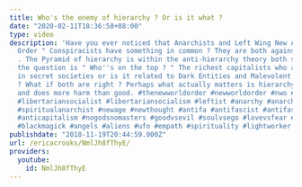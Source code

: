 ```yaml
---
title: Who's the enemy of hierarchy ? Or is it what ?
date: "2020-02-11T18:36:58+08:00"
type: video
description: 'Have you ever noticed that Anarchists and Left Wing New Age " New World
  Order " Conspiracists have something in common ? They are both against hierarchy
  . The Pyramid of hierarchy is within the anti-hierarchy theory both share , but
  the question is " Who''s on the top ? " The richest capitalists who are possibly
  in secret societies or is it related to Dark Entities and Malevolent Extraterrestrials
  ? What if both are right ? Perhaps what actually matters is hierarchy is useless
  and does more harm than good. #thenewworldorder #newworldorder #nwo #illuminati
  #libertariansocialist #libertariansocialism #leftist #anarchy #anarchist #anarchism
  #spiritualanarchist #newage #newthought #antifa #antifascist #antifascism #anticapitalist
  #anticapitalism #nogodsnomasters #goodvsevil #soulvsego #lovevsfear #extraterrestrials
  #blackmagick #angels #aliens #ufo #empath #spirituality #lightworker'
publishdate: "2018-11-19T20:44:59.000Z"
url: /ericacrooks/NmlJh8fThyE/
providers:
  youtube:
    id: NmlJh8fThyE
---
```

